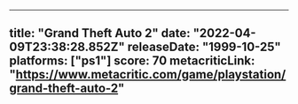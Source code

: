 
---
title: "Grand Theft Auto 2"
date: "2022-04-09T23:38:28.852Z"
releaseDate: "1999-10-25"
platforms: ["ps1"]
score: 70
metacriticLink: "https://www.metacritic.com/game/playstation/grand-theft-auto-2"
---
